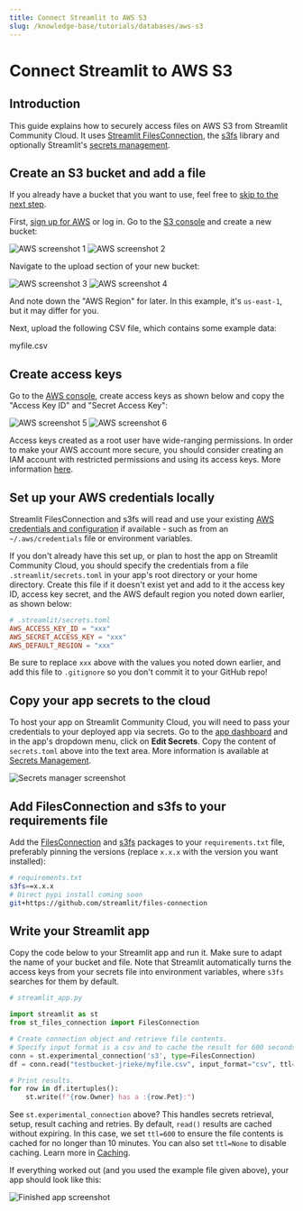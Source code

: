 ```yaml
---
title: Connect Streamlit to AWS S3
slug: /knowledge-base/tutorials/databases/aws-s3
---
```


# Connect Streamlit to AWS S3

## Introduction

This guide explains how to securely access files on AWS S3 from Streamlit Community Cloud. It uses [Streamlit FilesConnection](https://github.com/streamlit/files-connection), the [s3fs](https://github.com/dask/s3fs) library and optionally Streamlit's [secrets management](/library/advanced-features/secrets-management).

## Create an S3 bucket and add a file

<Note>

If you already have a bucket that you want to use, feel free
to [skip to the next step](#create-access-keys).

</Note>

First, [sign up for AWS](https://aws.amazon.com/) or log in. Go to the [S3 console](https://s3.console.aws.amazon.com/s3/home) and create a new bucket:

<Flex>
<Image alt="AWS screenshot 1" src="/images/databases/aws-1.png" />
<Image alt="AWS screenshot 2" src="/images/databases/aws-2.png" />
</Flex>

Navigate to the upload section of your new bucket:

<Flex>
<Image alt="AWS screenshot 3" src="/images/databases/aws-3.png" />
<Image alt="AWS screenshot 4" src="/images/databases/aws-4.png" />
</Flex>

And note down the "AWS Region" for later. In this example, it's `us-east-1`, but it may differ for you.

Next, upload the following CSV file, which contains some example data:

<Download href="/images/databases/myfile.csv">myfile.csv</Download>

## Create access keys

Go to the [AWS console](https://console.aws.amazon.com/), create access keys as shown below and copy the "Access Key ID" and "Secret Access Key":

<Flex>
<Image alt="AWS screenshot 5" src="/images/databases/aws-5.png" />
<Image alt="AWS screenshot 6" src="/images/databases/aws-6.png" />
</Flex>

<Tip>

Access keys created as a root user have wide-ranging permissions. In order to make your AWS account
more secure, you should consider creating an IAM account with restricted permissions and using its
access keys. More information [here](https://docs.aws.amazon.com/general/latest/gr/aws-sec-cred-types.html).

</Tip>

## Set up your AWS credentials locally

Streamlit FilesConnection and s3fs will read and use your existing [AWS credentials and configuration](https://boto3.amazonaws.com/v1/documentation/api/latest/guide/credentials.html) if available - such as from an `~/.aws/credentials` file or environment variables.

If you don't already have this set up, or plan to host the app on Streamlit Community Cloud, you should specify the credentials from a file `.streamlit/secrets.toml` in your app's root directory or your home directory. Create this file if it doesn't exist yet and add to it the access key ID, access key secret, and the AWS default region you noted down earlier, as shown below:

```toml
# .streamlit/secrets.toml
AWS_ACCESS_KEY_ID = "xxx"
AWS_SECRET_ACCESS_KEY = "xxx"
AWS_DEFAULT_REGION = "xxx"
```

<Important>

Be sure to replace `xxx` above with the values you noted down earlier, and add this file to `.gitignore` so you don't commit it to your GitHub repo!

</Important>

## Copy your app secrets to the cloud

To host your app on Streamlit Community Cloud, you will need to pass your credentials to your deployed app via secrets. Go to the [app dashboard](https://share.streamlit.io/) and in the app's dropdown menu, click on **Edit Secrets**. Copy the content of `secrets.toml` above into the text area. More information is available at [Secrets Management](/streamlit-community-cloud/get-started/deploy-an-app/connect-to-data-sources/secrets-management).

![Secrets manager screenshot](/images/databases/edit-secrets.png)

## Add FilesConnection and s3fs to your requirements file

Add the [FilesConnection](https://github.com/streamlit/files-connection) and [s3fs](https://github.com/dask/s3fs) packages to your `requirements.txt` file, preferably pinning the versions (replace `x.x.x` with the version you want installed):

```bash
# requirements.txt
s3fs==x.x.x
# Direct pypi install coming soon
git+https://github.com/streamlit/files-connection
```

## Write your Streamlit app

Copy the code below to your Streamlit app and run it. Make sure to adapt the name of your bucket and file. Note that Streamlit automatically turns the access keys from your secrets file into environment variables, where `s3fs` searches for them by default.

```python
# streamlit_app.py

import streamlit as st
from st_files_connection import FilesConnection

# Create connection object and retrieve file contents.
# Specify input format is a csv and to cache the result for 600 seconds.
conn = st.experimental_connection('s3', type=FilesConnection)
df = conn.read("testbucket-jrieke/myfile.csv", input_format="csv", ttl=600)

# Print results.
for row in df.itertuples():
    st.write(f"{row.Owner} has a :{row.Pet}:")
```

See `st.experimental_connection` above? This handles secrets retrieval, setup, result caching and retries. By default, `read()` results are cached without expiring. In this case, we set `ttl=600` to ensure the file contents is cached for no longer than 10 minutes. You can also set `ttl=None` to disable caching. Learn more in [Caching](/library/advanced-features/caching).

If everything worked out (and you used the example file given above), your app should look like this:

![Finished app screenshot](/images/databases/streamlit-app.png)

